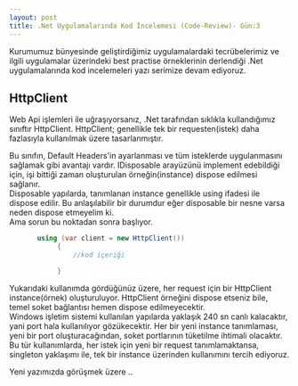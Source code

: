 ```yaml
---
layout: post
title: .Net Uygulamalarında Kod İncelemesi (Code-Review)- Gün:3
--- 
```


 Kurumumuz bünyesinde geliştirdiğimiz uygulamalardaki tecrübelerimiz ve ilgili uygulamalar üzerindeki best practise örneklerinin derlendiği .Net uygulamalarında  kod incelemeleri yazı serimize devam ediyoruz.  

## HttpClient ##
Web Api işlemleri ile uğraşıyorsanız, .Net tarafından sıklıkla kullandığımız sınıftır HttpClient. HttpClient; genellikle tek bir requesten(istek) daha fazlasıyla kullanılmak üzere tasarlanmıştır.


Bu sınıfın, Default Headers'in ayarlanması ve tüm isteklerde uygulanmasını sağlamak gibi avantajı vardır. IDisposable arayüzünü implement edebildiği  için, işi bittiği zaman oluşturulan örneğin(instance) dispose edilmesi sağlanır.  
Disposable yapılarda, tanımlanan instance genellikle using ifadesi ile dispose edilir. Bu anlaşılabilir bir durumdur eğer disposable bir nesne varsa neden dispose etmeyelim ki.  
Ama sorun bu noktadan sonra başlıyor.    
```c# 
       using (var client = new HttpClient())
            {
                //kod içeriği 

            }

```

Yukarıdaki kullanımda gördüğünüz üzere, her request için bir HttpClient instance(örnek) oluşturuluyor.  HttpClient örneğini dispose etseniz bile, temel soket bağlantısı hemen dispose edilmeyecektir.   
Windows işletim sistemi kullanılan yapılarda yaklaşık 240 sn canlı kalacaktır, yani port hala kullanılıyor gözükecektir. Her bir yeni instance tanımlaması, yeni bir port oluşturacağından, soket portlarının tüketilme ihtimali olacaktır.  
Bu tür kullanımlarda, her istek için yeni  bir request tanımlamaktansa, singleton  yaklaşımı ile, tek bir instance üzerinden kullanımını tercih ediyoruz.    

Yeni yazımızda görüşmek üzere .. 

